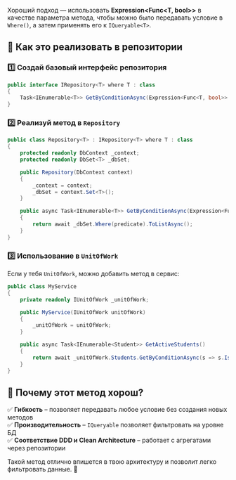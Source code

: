 Хороший подход — использовать **Expression<Func<T, bool>>** в качестве параметра метода, чтобы можно было передавать условие в `Where()`, а затем применять его к `IQueryable<T>`.

## 🔹 Как это реализовать в репозитории

### 1️⃣ **Создай базовый интерфейс репозитория**

```csharp
public interface IRepository<T> where T : class
{
    Task<IEnumerable<T>> GetByConditionAsync(Expression<Func<T, bool>> predicate);
}
```

### 2️⃣ **Реализуй метод в `Repository`**

```csharp
public class Repository<T> : IRepository<T> where T : class
{
    protected readonly DbContext _context;
    protected readonly DbSet<T> _dbSet;

    public Repository(DbContext context)
    {
        _context = context;
        _dbSet = context.Set<T>();
    }

    public async Task<IEnumerable<T>> GetByConditionAsync(Expression<Func<T, bool>> predicate>)
    {
        return await _dbSet.Where(predicate).ToListAsync();
    }
}
```

### 3️⃣ **Использование в `UnitOfWork`**

Если у тебя `UnitOfWork`, можно добавить метод в сервис:

```csharp
public class MyService
{
    private readonly IUnitOfWork _unitOfWork;

    public MyService(IUnitOfWork unitOfWork)
    {
        _unitOfWork = unitOfWork;
    }

    public async Task<IEnumerable<Student>> GetActiveStudents()
    {
        return await _unitOfWork.Students.GetByConditionAsync(s => s.IsActive);
    }
}
```

## 🔹 Почему этот метод хорош?

✅ **Гибкость** – позволяет передавать любое условие без создания новых методов  
✅ **Производительность** – `IQueryable` позволяет фильтровать на уровне БД  
✅ **Соответствие DDD и Clean Architecture** – работает с агрегатами через репозитории

Такой метод отлично впишется в твою архитектуру и позволит легко фильтровать данные. 🚀